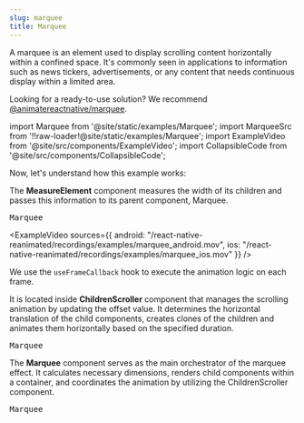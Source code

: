 ```yaml
---
slug: marquee
title: Marquee
---
```


A marquee is an element used to display scrolling content horizontally within a confined space. It's commonly seen in applications to information such as news tickers, advertisements, or any content that needs continuous display within a limited area.

Looking for a ready-to-use solution? We recommend [@animatereactnative/marquee](https://www.npmjs.com/package/@animatereactnative/marquee).

import Marquee from '@site/static/examples/Marquee';
import MarqueeSrc from '!!raw-loader!@site/static/examples/Marquee';
import ExampleVideo from '@site/src/components/ExampleVideo';
import CollapsibleCode from '@site/src/components/CollapsibleCode';

<InteractiveExample src={MarqueeSrc} component={Marquee} />

Now, let's understand how this example works:

The **MeasureElement** component measures the width of its children and passes this information to its parent component, Marquee.

<samp id="Marquee">Marquee</samp>

<CollapsibleCode src={MarqueeSrc} showLines={[8,18]}/>

<ExampleVideo
sources={{
    android: "/react-native-reanimated/recordings/examples/marquee_android.mov",
    ios: "/react-native-reanimated/recordings/examples/marquee_ios.mov"
  }}
/>

We use the `useFrameCallback` hook to execute the animation logic on each frame.

<CollapsibleCode src={MarqueeSrc} showLines={[57,62]}/>

It is located inside **ChildrenScroller** component that manages the scrolling animation by updating the offset value. It determines the horizontal translation of the child components, creates clones of the children and animates them horizontally based on the specified duration.

<samp id="Marquee">Marquee</samp>
<CollapsibleCode src={MarqueeSrc} showLines={[43,76]}/>

The **Marquee** component serves as the main orchestrator of the marquee effect. It calculates necessary dimensions, renders child components within a container, and coordinates the animation by utilizing the ChildrenScroller component.

<samp id="Marquee">Marquee</samp>

<CollapsibleCode src={MarqueeSrc} showLines={[78,104]}/>
